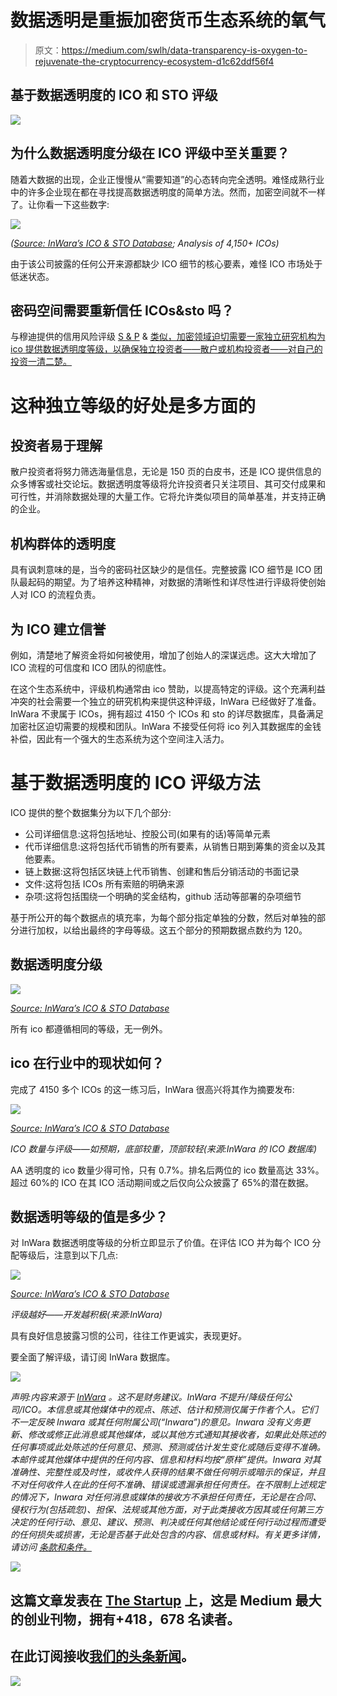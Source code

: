 # 数据透明是重振加密货币生态系统的氧气

> 原文：<https://medium.com/swlh/data-transparency-is-oxygen-to-rejuvenate-the-cryptocurrency-ecosystem-d1c62ddf56f4>

## 基于数据透明度的 ICO 和 STO 评级

![](img/3a70899c2a2a39a3bbde00a5f0653da2.png)

## **为什么数据透明度分级在 ICO 评级中至关重要？**

随着大数据的出现，企业正慢慢从“需要知道”的心态转向完全透明。难怪成熟行业中的许多企业现在都在寻找提高数据透明度的简单方法。然而，加密空间就不一样了。让你看一下这些数字:

![](img/eaeabc1881208c59cfa45b99f9237b56.png)

*(*[*Source: InWara’s ICO & STO Database*](http://www.inwara.com/?utm_source=dtgstartup&utm_medium=dtgstartup&utm_campaign=dtgstartup)*; Analysis of 4,150+ ICOs)*

由于该公司披露的任何公开来源都缺少 ICO 细节的核心要素，难怪 ICO 市场处于低迷状态。

## **密码空间需要重新信任 ICOs&sto 吗？**

与穆迪提供的信用风险评级 [S & P](https://www.standardandpoors.com/) & [类似，加密领域迫切需要一家独立研究机构为 ico 提供数据透明度等级，以确保独立投资者——散户或机构投资者——对自己的投资一清二楚。](https://www.moodysanalytics.com/)

# **这种独立等级的好处是多方面的**

## **投资者易于理解**

散户投资者将努力筛选海量信息，无论是 150 页的白皮书，还是 ICO 提供信息的众多博客或社交论坛。数据透明度等级将允许投资者只关注项目、其可交付成果和可行性，并消除数据处理的大量工作。它将允许类似项目的简单基准，并支持正确的企业。

## **机构群体的透明度**

具有讽刺意味的是，当今的密码社区缺少的是信任。完整披露 ICO 细节是 ICO 团队最起码的期望。为了培养这种精神，对数据的清晰性和详尽性进行评级将使创始人对 ICO 的流程负责。

## **为 ICO 建立信誉**

例如，清楚地了解资金将如何被使用，增加了创始人的深谋远虑。这大大增加了 ICO 流程的可信度和 ICO 团队的彻底性。

在这个生态系统中，评级机构通常由 ico 赞助，以提高特定的评级。这个充满利益冲突的社会需要一个独立的研究机构来提供这种评级，InWara 已经做好了准备。InWara 不隶属于 ICOs，拥有超过 4150 个 ICOs 和 sto 的详尽数据库，具备满足加密社区迫切需要的规模和团队。InWara 不接受任何将 ico 列入其数据库的金钱补偿，因此有一个强大的生态系统为这个空间注入活力。

# **基于数据透明度的 ICO 评级方法**

ICO 提供的整个数据集分为以下几个部分:

*   公司详细信息:这将包括地址、控股公司(如果有的话)等简单元素
*   代币详细信息:这将包括代币销售的所有要素，从销售日期到筹集的资金以及其他要素。
*   链上数据:这将包括区块链上代币销售、创建和售后分销活动的书面记录
*   文件:这将包括 ICOs 所有索赔的明确来源
*   杂项:这将包括围绕一个明确的奖金结构，github 活动等部署的杂项细节

基于所公开的每个数据点的填充率，为每个部分指定单独的分数，然后对单独的部分进行加权，以给出最终的字母等级。这五个部分的预期数据点数约为 120。

## 数据透明度分级

![](img/cd1b242f3f07b7adaa32ee699f441a5c.png)

[*Source: InWara’s ICO & STO Database*](http://www.inwara.com/?utm_source=dtgstartup&utm_medium=dtgstartup&utm_campaign=dtgstartup)

所有 ico 都遵循相同的等级，无一例外。

## **ico 在行业中的现状如何？**

完成了 4150 多个 ICOs 的这一练习后，InWara 很高兴将其作为摘要发布:

![](img/3f9c51adb9ab2ff9a4141d69f6be5c7a.png)

[*Source: InWara’s ICO & STO Database*](http://www.inwara.com/?utm_source=dtgstartup&utm_medium=dtgstartup&utm_campaign=dtgstartup)

*ICO 数量与评级——如预期，底部较重，顶部较轻(来源:InWara 的 ICO 数据库)*

AA 透明度的 ico 数量少得可怜，只有 0.7%。排名后两位的 ico 数量高达 33%。超过 60%的 ICO 在其 ICO 活动期间或之后仅向公众披露了 65%的潜在数据。

## **数据透明等级的值是多少？**

对 InWara 数据透明度等级的分析立即显示了价值。在评估 ICO 并为每个 ICO 分配等级后，注意到以下几点:

![](img/e37d7bc742a8f19288c91d6acfafa05d.png)

[*Source: InWara’s ICO & STO Database*](http://www.inwara.com/?utm_source=dtgstartup&utm_medium=dtgstartup&utm_campaign=dtgstartup)

*评级越好——开发越积极(来源:InWara)*

具有良好信息披露习惯的公司，往往工作更诚实，表现更好。

要全面了解评级，请订阅 InWara 数据库。

[![](img/3149ea50633d7efe8a8ddd262f2fb877.png)](http://www.inwara.com/?utm_source=dtgstartup&utm_medium=dtgstartup&utm_campaign=dtgstartup)

*声明:内容来源于* [*InWara*](http://www.inwara.com/?utm_source=dtgstartup&utm_medium=dtgstartup&utm_campaign=dtgstartup) *。这不是财务建议。InWara 不提升/降级任何公司/ICO。本信息或其他媒体中的观点、陈述、估计和预测仅属于作者个人。它们不一定反映 Inwara 或其任何附属公司(“Inwara”)的意见。Inwara 没有义务更新、修改或修正此消息或其他媒体，或以其他方式通知其接收者，如果此处陈述的任何事项或此处陈述的任何意见、预测、预测或估计发生变化或随后变得不准确。本邮件或其他媒体中提供的任何内容、信息和材料均按“原样”提供。Inwara 对其准确性、完整性或及时性，或收件人获得的结果不做任何明示或暗示的保证，并且不对任何收件人在此的任何不准确、错误或遗漏承担任何责任。在不限制上述规定的情况下，Inwara 对任何消息或媒体的接收方不承担任何责任，无论是在合同、侵权行为(包括疏忽)、担保、法规或其他方面，对于此类接收方因其或任何第三方决定的任何行动、意见、建议、预测、判决或任何其他结论或任何行动过程而遭受的任何损失或损害，无论是否基于此处包含的内容、信息或材料。有关更多详情，请访问* [*条款和条件。*](https://www.inwara.com/disclaimer)

[![](img/308a8d84fb9b2fab43d66c117fcc4bb4.png)](https://medium.com/swlh)

## 这篇文章发表在 [The Startup](https://medium.com/swlh) 上，这是 Medium 最大的创业刊物，拥有+418，678 名读者。

## 在此订阅接收[我们的头条新闻](http://growthsupply.com/the-startup-newsletter/)。

[![](img/b0164736ea17a63403e660de5dedf91a.png)](https://medium.com/swlh)